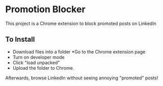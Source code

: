 # Promotion Blocker
This project is a Chrome extension to block promoted posts on LinkedIn

## To Install
* Download files into a folder
*Go to the Chrome extension page
* Turn on developer mode
* Click "load unpacked"
* Upload the folder to Chrome.
  
Afterwards, browse LinkedIn without seeing annoying "promoted" posts!
